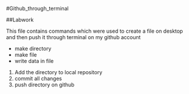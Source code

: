 #Github_through_terminal

##Labwork

This file contains commands which were used to 
create a file on desktop and then push it 
through terminal on my github account

- make directory
- make file
- write data in file

1. Add the directory to local repository
2. commit all changes
3. push directory on github


